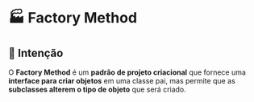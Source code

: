 # 🏭 Factory Method

## 🎯 Intenção
O **Factory Method** é um **padrão de projeto criacional** que fornece uma **interface para criar objetos** em uma classe pai, mas permite que as **subclasses alterem o tipo de objeto** que será criado.
